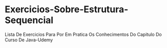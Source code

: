 # Exercicios-Sobre-Estrutura-Sequencial
Lista De Exercicios Para Por Em Pratica Os Conhecimentos Do Capitulo Do Curso De Java-Udemy
